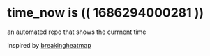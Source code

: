 # time_now is (( 1686294000281 ))

an automated repo that shows the currnent time

inspired by [breakingheatmap](https://github.com/breakingheatmap/breakingheatmap)